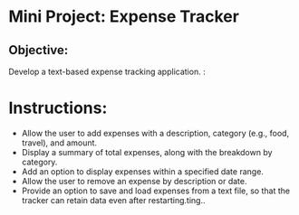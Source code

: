 # Mini Project: Expense Tracker
## Objective:
Develop a text-based expense tracking application. :

# Instructions:
- Allow the user to add expenses with a description, category (e.g., food, travel), and amount.
- Display a summary of total expenses, along with the breakdown by category.
- Add an option to display expenses within a specified date range.
- Allow the user to remove an expense by description or date.
- Provide an option to save and load expenses from a text file, so that the tracker can retain data even after restarting.ting..

